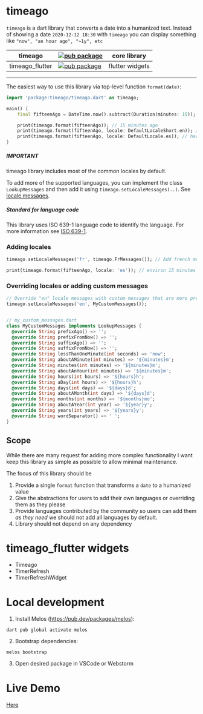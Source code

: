 # timeago

`timeago` is a dart library that converts a date into a humanized text. Instead of showing a date `2020-12-12 18:30` with `timeago` you can display something like `"now", "an hour ago", "~1y", etc`

| timeago         | [![pub package](https://img.shields.io/pub/v/timeago.svg?label=timeago&color=blue)](https://pub.dartlang.org/packages/timeago)                         | core library    |
| --------------- | ------------------------------------------------------------------------------------------------------------------------------------------------------ | --------------- |
| timeago_flutter | [![pub package](https://img.shields.io/pub/v/timeago_flutter.svg?label=timeago_flutter&color=blue)](https://pub.dartlang.org/packages/timeago_flutter) | flutter widgets |

---

The easiest way to use this library via top-level function `format(date)`:

```dart
import 'package:timeago/timeago.dart' as timeago;

main() {
    final fifteenAgo = DateTime.now().subtract(Duration(minutes: 15));

    print(timeago.format(fifteenAgo)); // 15 minutes ago
    print(timeago.format(fifteenAgo, locale: DefaultLocaleShort.en)); // 15m
    print(timeago.format(fifteenAgo, locale: DefaultLocale.es)); // hace 15 minutos
}
```

##### IMPORTANT

timeago library includes most of the common locales by default.

To add more of the supported languages, you can implement the class `LookupMessages` and then add it using `timeago.setLocaleMessages(..)`. See [locale messages](packages/timeago/lib/src/messages).

##### Standard for language code

This library uses ISO 639-1 language code to identify the language. For more information see [ISO 639-1](https://en.wikipedia.org/wiki/List_of_ISO_639-1_codes).

### Adding locales

```dart
timeago.setLocaleMessages('fr', timeago.FrMessages()); // Add french messages

print(timeago.format(fifteenAgo, locale: 'es')); // environ 15 minutes
```

### Overriding locales or adding custom messages

```dart
// Override "en" locale messages with custom messages that are more precise and short
timeago.setLocaleMessages('en', MyCustomMessages());


// my_custom_messages.dart
class MyCustomMessages implements LookupMessages {
  @override String prefixAgo() => '';
  @override String prefixFromNow() => '';
  @override String suffixAgo() => '';
  @override String suffixFromNow() => '';
  @override String lessThanOneMinute(int seconds) => 'now';
  @override String aboutAMinute(int minutes) => '${minutes}m';
  @override String minutes(int minutes) => '${minutes}m';
  @override String aboutAnHour(int minutes) => '${minutes}m';
  @override String hours(int hours) => '${hours}h';
  @override String aDay(int hours) => '${hours}h';
  @override String days(int days) => '${days}d';
  @override String aboutAMonth(int days) => '${days}d';
  @override String months(int months) => '${months}mo';
  @override String aboutAYear(int year) => '${year}y';
  @override String years(int years) => '${years}y';
  @override String wordSeparator() => ' ';
}

```

## Scope

While there are many request for adding more complex functionality I want keep this library as simple as possible to allow minimal maintenance.

The focus of this library should be

1. Provide a single `format` function that transforms a `date` to a humanized value
2. Give the abstractions for users to add their own languages or overriding them as they please
3. Provide languages contributed by the community so users can add them _as they need_ we should not add all languages by default.
4. Library should not depend on any dependency

# timeago_flutter widgets

- Timeago
- TimerRefresh
- TimerRefreshWidget

# Local development

1. Install Melos (https://pub.dev/packages/melos):

`dart pub global activate melos`

2. Bootstrap dependencies:

`melos bootstrap`

3. Open desired package in VSCode or Webstorm

# Live Demo

[Here](https://andresaraujo.github.io/timeago.dart/)
